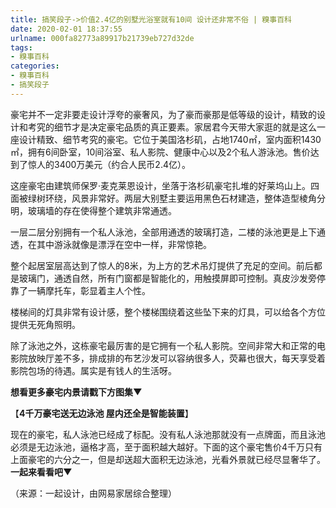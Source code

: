 ```yaml
---
title: 搞笑段子->价值2.4亿的别墅光浴室就有10间 设计还非常不俗 | 糗事百科
date: 2020-02-01 18:37:55
urlname: 000fa82773a89917b21739eb727d32de
tags: 
- 糗事百科
categories:
- 糗事百科
- 搞笑段子
---
```

豪宅并不一定非要走设计浮夸的豪奢风，为了豪而豪那是低等级的设计，精致的设计和考究的细节才是决定豪宅品质的真正要素。家居君今天带大家逛的就是这么一座设计精致、细节考究的豪宅。它位于美国洛杉矶，占地1740㎡，室内面积1430㎡，拥有6间卧室，10间浴室、私人影院、健康中心以及2个私人游泳池。售价达到了惊人的3400万美元（约合人民币2.4亿）。

这座豪宅由建筑师保罗·麦克莱恩设计，坐落于洛杉矶豪宅扎堆的好莱坞山上。四面被绿树环绕，风景非常好。两层大别墅主要运用黑色石材建造，整体造型棱角分明，玻璃墙的存在使得整个建筑非常通透。

一层二层分别拥有一个私人泳池，全部用通透的玻璃打造，二楼的泳池更是上下通透，在其中游泳就像是漂浮在空中一样，非常惊艳。

整个起居室层高达到了惊人的8米，为上方的艺术吊灯提供了充足的空间。前后都是玻璃门，通透自然，所有门窗都是智能化的，用触摸屏即可控制。真皮沙发旁停靠了一辆摩托车，彰显着主人个性。

楼梯间的灯具非常有设计感，整个楼梯围绕着这些坠下来的灯具，可以给各个方位提供无死角照明。

除了泳池之外，这栋豪宅最厉害的是它拥有一个私人影院。空间非常大和正常的电影院放映厅差不多，排成排的布艺沙发可以容纳很多人，荧幕也很大，每天享受着影院包场的待遇。属实是有钱人的生活呀。

**想看更多豪宅内景请戳下方图集▼**

【**4千万豪宅送无边泳池 屋内还全是智能装置**】

现在的豪宅，私人泳池已经成了标配。没有私人泳池那就没有一点牌面，而且泳池必须是无边泳池，逼格才高，至于面积越大越好。下面的这个豪宅售价4千万只有上面豪宅的六分之一，但是却送超大面积无边泳池，光看外景就已经尽显奢华了。**一起来看看吧▼**

（来源：一起设计，由网易家居综合整理）


